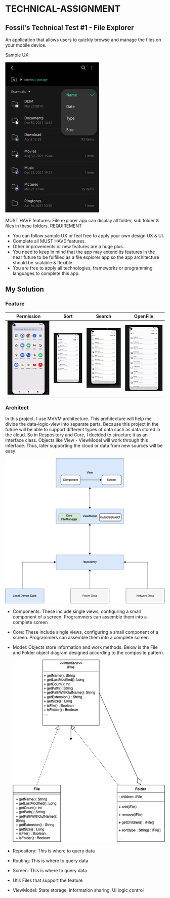 # TECHNICAL-ASSIGNMENT

## Fossil's Technical Test #1 - File Explorer

An application that allows users to quickly browse and manage the files on your mobile device.

Sample UX:

![](Image/image1.png)

MUST HAVE features: File explorer app can display all folder, sub folder & files in these folders.
REQUIREMENT

- You can follow sample UX or feel free to apply your own design UX & UI.
- Complete all MUST HAVE features. 
- Other improvements or new features are a huge plus.
- You need to keep in mind that the app may extend its features in the near future to be fulfilled as a file explorer app so the app architecture should be scalable & flexible.
- You are free to apply all technologies, frameworks or programming languages to complete this app.

## My Solution

### Feature

|                          Permission                          |                             Sort                             |                            Search                            |                           OpenFile                           |
| :----------------------------------------------------------: | :----------------------------------------------------------: | :----------------------------------------------------------: | :----------------------------------------------------------: |
| ![Permission](https://github.com/nguyenphuc22/TECHNICAL-ASSIGNMENT/blob/main/Permission.gif) | ![sort](https://github.com/nguyenphuc22/TECHNICAL-ASSIGNMENT/blob/main/sort.gif) | ![search](https://github.com/nguyenphuc22/TECHNICAL-ASSIGNMENT/blob/main/search.gif) | ![openFile](https://github.com/nguyenphuc22/TECHNICAL-ASSIGNMENT/blob/main/openFile.gif) |



### Architect

In this project. I use MVVM architecture. This architecture will help me divide the data-logic-view into separate parts. Because this project in the future will be able to support different types of data such as data stored in the cloud. So in Respository and Core, I decided to structure it as an interface class. Objects like View - ViewModel will work through this interface. Thus, later supporting the cloud or data from new sources will be easy

 ![diagram](https://github.com/nguyenphuc22/TECHNICAL-ASSIGNMENT/blob/main/diagram.png)

- Components: These include single views, configuring a small component of a screen. Programmers can assemble them into a complete screen

- Core: These include single views, configuring a small component of a screen. Programmers can assemble them into a complete screen

- Model: Objects store information and work methods. Below is the File and Folder object diagram designed according to the composite pattern.

  ![classdiagram](https://github.com/nguyenphuc22/TECHNICAL-ASSIGNMENT/blob/main/classdiagram.png)

- Repository: This is where to query data

- Routing: This is where to query data

- Screen: This is where to query data

- Util: Files that support the feature

- ViewModel: State storage, information sharing, UI logic control

